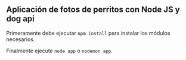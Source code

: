 ## Aplicación de fotos de perritos con Node JS y dog api

Primeramente debe ejecutar ```npm install``` para instalar los módulos necesarios. 

Finalmente ejecute ```node app``` o ```nodemon app```.